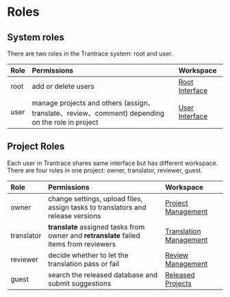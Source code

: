 # Roles

## System roles 

<span id='system-roles'></span>

There are two roles in the Trantrace system: root and user. 

| Role | Permissions | Workspace |
| :--- | :--- | :--- |
| root | add or delete users | [Root Interface](../interface/root.md) |
| user | manage projects and others (assign、translate、review、comment) depending on the role in project | [User Interface](../interface/user.md) |

## Project Roles

Each user in Trantrace shares same interface but has different workspace. There are four roles in one project: owner, translator, reviewer, guest.

| Role | Permissions | Workspace |
| :--- | :--- | :--- |
| owner | change settings, upload files, assign tasks to translators and release versions | [Project Management](../interface/owner-project-management.md) |
| translator | **translate** assigned tasks from owner and **retranslate** failed items from reviewers | [Translation Management](../interface/translator-translation-management.md) |
| reviewer | decide whether to let the translation pass or fail | [Review Management](../interface/reviewer-review-management.md) |
| guest | search the released database and submit suggestions | [Released Projects](../interface/guest-released-projects.md) |




